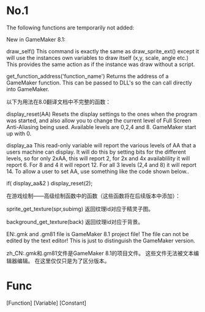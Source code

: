 # No.1

The following functions are temporarily not added:

New in GameMaker 8.1:

draw_self() This command is exactly the same as draw_sprite_ext() except it will use the instances own variables to draw itself (x,y, scale, angle etc.) This provides the same action as if the instance was draw without a script.

get_function_address('function_name') Returns the address of a GameMaker function. This can be passed to DLL's so the can call directly into GameMaker.

以下为用法在8.0翻译文档中不完整的函数：

display_reset(AA) Resets the display settings to the ones when the program was started, and also allow you to change the current level of Full Screen Anti-Aliasing being used. Available levels are 0,2,4 and 8. GameMaker start up with 0.

display_aa This read-only variable will report the various levels of AA that a users machine can display. It will do this by setting bits for the different levels, so for only 2xAA, this will report 2, for 2x and 4x availablility it will report 6. For 8 and 4 it will report 12. For all 3 levels (2,4 and 8) it will report 14. To allow a user to set AA, use something like the code shown below.. 

if( display_aa&2 ) display_reset(2);

在游戏绘制——高级绘制函数中的函数（这些函数将在后续版本中添加）：

sprite_get_texture(spr,subimg) 返回纹理id对应于精灵子图。

background_get_texture(back) 返回纹理id对应于背景。

EN:.gmk and .gm81 file is GameMaker 8.1 project file! 
The file can not be edited by the text editor!
This is just to distinguish the GameMaker version.

zh_CN:.gmk和.gm81文件是GameMaker 8.1的项目文件。
这些文件无法被文本编辑器编辑。
在这里仅仅只是为了区分版本。

# Func

[Function]
[Variable]
[Constant]